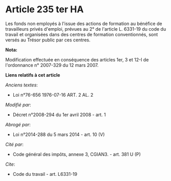 # Article 235 ter HA

Les fonds non employés à l'issue des actions de formation au bénéfice de travailleurs privés d'emploi, prévues au 2° de
l'article L. 6331-19 du code du travail et organisées dans des centres de formation conventionnés, sont versés au Trésor
public par ces centres.

**Nota:**

Modification effectuée en conséquence des articles 1er, 3 et 12-I de l'ordonnance n° 2007-329 du 12 mars 2007.

**Liens relatifs à cet article**

_Anciens textes_:

  - Loi n°76-656 1976-07-16 ART. 2 AL. 2

_Modifié par_:

  - Décret n°2008-294 du 1er avril 2008 - art. 1

_Abrogé par_:

  - Loi n°2014-288 du 5 mars 2014 - art. 10 (V)

_Cité par_:

  - Code général des impôts, annexe 3, CGIAN3. - art. 381 U (P)

_Cite_:

  - Code du travail - art. L6331-19
